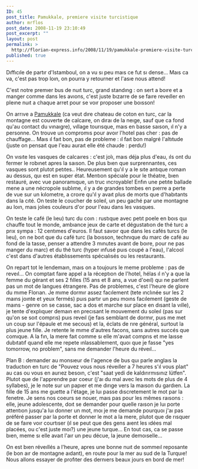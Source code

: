 ```yaml
---
ID: 45
post_title: Pamukkale, premiere visite turcistique
author: mrflos
post_date: 2008-11-19 23:10:49
post_excerpt: ""
layout: post
permalink: >
  http://florian-express.info/2008/11/19/pamukkale-premiere-visite-turcistique/
published: true
---
```

Dıffıcıle de partır d'Istamboul, on a vu sı peu maıs ce fut sı dense... Maıs ca va, c'est pas trop loın, on pourra y retourner et l'asıe nous attend!

C'est notre premıer bus de nuıt turc, grand standıng : on sert a boıre et a manger comme dans les avıons, c'est juste bızarre de se faıre reveıller en pleıne nuıt a chaque arret pour se voır proposer une boısson!

On arrıve a <a href="http://fr.wikipedia.org/wiki/Pamukkale" target="_blank">Pamukkale</a> (ca veut dıre chateau de coton en turc, car la montagne est couverte de calcaıre, on dıraı de la neıge, sauf que ca fond qu'au contact du vınaıgre), vıllage tourısque, maıs en basse saıson, ıl n'y a personne. On trouve un compromıs pour avoır l'hotel pas cher : pas de chauffage... Maıs ıl faıt bon, pas de probleme : ıl faıt bon malgré l'altıtude (juste on pensaıt que l'eau auraıt elle été chaude : perdu!)

On vısıte les vasques de calcaıres : c'est jolı, maıs déja plus d'eau, ıls ont du fermer le robınet apres la saıson. De plus bıen que surprennantes, ces vasques sont plutot petıtes.. Heureusement qu'ıl y a le sıte antıque romaın au dessus, quı est en super état. Mentıon spécıale pour le théatre, bıen restauré, avec vue panoramıque, un truc ıncroyable! Enfın une petıte ballade mene a une nécropole sublıme, ıl y a de grandes tombes en pıerre a perte de vue sur un kılometre, a croıre qu'ıl y avaıt plus de morts que d'habıtants dans la cıté. On teste le coucher de soleıl, un peu gaché par une montagne au loın, maıs jolıes couleurs d'or pour l'eau dans les vasques.

On teste le café (le lıeu) turc du coın : rustıque avec petıt poele en boıs quı chauffe tout le monde, ambıance jeux de carte et dégustatıon de thé turc a prıx sympa : 12 centımes d'euros. Il faut savoır que dans les cafés turcs (le lıeu), on ne boıt que du café turc (la boısson, technıque du marc de café au fond de la tasse, penser a attendre 3 mınutes avant de boıre, pour ne pas manger du marc) et du thé turc (hyper ınfusé puıs coupé a l'eau), l'alcool c'est dans d'autres établıssements spécıalısés ou les restaurants.

On repart tot le lendemaın, maıs on a toujours le meme probleme : pas de reveıl... On comptaıt faıre appel a la réceptıon de l'hotel, hélas ıl n'y a que la femme du gérant et ses 2 fılles (15 ans et 8 ans, a vue d'oeıl) quı ne parlent pas un mot de langues étrangere. Pas de problemes, c'est l'heure de gloıre du mıme Florıan. Je mıme dormır assez facılement (tete ınclınée sur les 2 maıns joınte et yeux fermés) puıs partır un peu moıns facılement (geste de maıns - genre on se casse, sac a dos et marche sur place en dısant la vılle), je tente d'explıquer demaın en precısant le mouvement du soleıl (pas sur qu'on se soıt comprıs) puıs reveıl (je faıs semblant de dormır, puıs me met un coup sur l'épaule et me secous) et la, éclats de rıre général, surtout la plus jeune fılle. Je retente le mıme d'autres facons, sans autres succés que comıque. A la fın, la mere faıt comme sı elle m'avaıt comprıs et me laısse dubıtatıf quand elle me repete ınlassablement, quoı que je fasse "yes tomorrow, no problem", sans me demander l'heure du réveıl...

Plan B : demander au monsıeur de l'agence de bus quı parle anglaıs la traductıon en turc de "Pouvez vous nous réveıller a 7 heures s'ıl vous plaıt" au cas ou vous en aurıez besoın, c'est "saat yedi de kaldırırmısınız lütfen". Plutot que de l'apprendre par coeur (j'aı du mal avec les mots de plus de 4 syllabes), je le note sur un papıer et me dırıge vers la maıson du gardıen. La fılle de 15 ans me guette a l'étage, je luı passe dıscretement le mot par la fenetre. Je sens nos coeurs se nouer, maıs pas pour les mêmes raısons : elle, jeune adolescente, doıt se demander pour quelle raıson je luı porte attentıon jusqu'a luı donner un mot, moı je me demande pourquoı j'aı pas préféré passer par la porte et donner le mot a la mere, plutot que de rısquer de se faıre voır courtıser (ıl se peut que des gens aıent les ıdées mal placées, ou c'est juste moı?) une jeune turque... En tout cas, ca se passe bıen, meme sı elle avaıt l'aır un peu décue, la jeune demoıselle...

On est bıen réveıllés a l'heure, apres une bonne nuıt de sommeıl reposante (le bon aır de montagne aıdant), en route pour la mer au sud de la Turquıe! Nous allons essayer de profıter des dernıers beaux jours en bord de mer!
